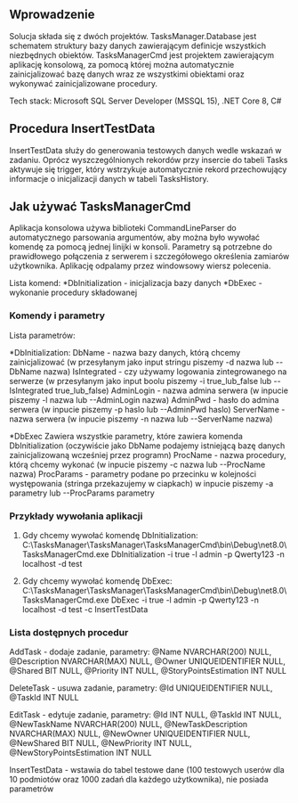 ## Wprowadzenie

  Solucja składa się z dwóch projektów. TasksManager.Database jest schematem struktury bazy danych zawierającym definicje wszystkich niezbędnych obiektów.
TasksManagerCmd jest projektem zawierającym aplikację konsolową, za pomocą której można automatycznie zainicjalizować bazę danych wraz ze wszystkimi obiektami
oraz wykonywać zainicjalizowane procedury.

Tech stack: Microsoft SQL Server Developer (MSSQL 15), .NET Core 8, C#

## Procedura InsertTestData

  InsertTestData służy do generowania testowych danych wedle wskazań w zadaniu. Oprócz wyszczególnionych rekordów przy insercie do tabeli Tasks
aktywuje się trigger, który wstrzykuje automatycznie rekord przechowujący informacje o inicjalizacji danych w tabeli TasksHistory.

## Jak używać TasksManagerCmd

  Aplikacja konsolowa używa biblioteki CommandLineParser do automatycznego parsowania argumentów, aby można było wywołać komendę za pomocą 
jednej linijki w konsoli. Parametry są potrzebne do prawidłowego połączenia z serwerem i szczegółowego określenia zamiarów użytkownika.
Aplikację odpalamy przez windowsowy wiersz polecenia.

Lista komend:
*DbInitialization - inicjalizacja bazy danych
*DbExec - wykonanie procedury składowanej

### Komendy i parametry

Lista parametrów:

*DbInitialization:
  DbName - nazwa bazy danych, którą chcemy zainicjalizować (w przesyłanym jako input stringu piszemy -d nazwa lub --DbName nazwa)
  IsIntegrated - czy używamy logowania zintegrowanego na serwerze (w przesyłanym jako input boolu piszemy -i true_lub_false lub --IsIntegrated true_lub_false)
  AdminLogin - nazwa admina serwera (w inpucie piszemy -l nazwa lub --AdminLogin nazwa)
  AdminPwd - hasło do admina serwera (w inpucie piszemy -p haslo lub --AdminPwd haslo)
  ServerName - nazwa serwera (w inpucie piszemy -n nazwa lub --ServerName nazwa)
  
*DbExec
  Zawiera wszystkie parametry, które zawiera komenda DbInitialization (oczywiście jako DbName podajemy istniejącą bazę danych zainicjalizowaną wcześniej przez programn)
  ProcName - nazwa procedury, którą chcemy wykonać (w inpucie piszemy -c nazwa lub --ProcName nazwa)
  ProcParams - parametry podane po przecinku w kolejności występowania (stringa przekazujemy w ciapkach) w inpucie piszemy -a parametry lub --ProcParams parametry

### Przykłady wywołania aplikacji

1. Gdy chcemy wywołać komendę DbInitialization:
   C:\TasksManager\TasksManager\TasksManagerCmd\bin\Debug\net8.0\TasksManagerCmd.exe DbInitialization -i true -l admin -p Qwerty123 -n localhost -d test

2. Gdy chcemy wywołać komendę DbExec:
   C:\TasksManager\TasksManager\TasksManagerCmd\bin\Debug\net8.0\TasksManagerCmd.exe DbExec -i true -l admin -p Qwerty123 -n localhost -d test -c InsertTestData

### Lista dostępnych procedur

AddTask - dodaje zadanie, parametry: 
	@Name NVARCHAR(200) NULL,
	@Description NVARCHAR(MAX) NULL,
	@Owner UNIQUEIDENTIFIER NULL,
	@Shared BIT NULL,
	@Priority INT NULL,
	@StoryPointsEstimation INT NULL

 DeleteTask - usuwa zadanie, parametry:
	@Id UNIQUEIDENTIFIER NULL,
	@TaskId INT NULL

 EditTask - edytuje zadanie, parametry:
 	@Id INT NULL,
	@TaskId INT NULL,
	@NewTaskName NVARCHAR(200) NULL,
	@NewTaskDescription NVARCHAR(MAX) NULL,
	@NewOwner UNIQUEIDENTIFIER NULL,
	@NewShared BIT NULL,
	@NewPriority INT NULL,
	@NewStoryPointsEstimation INT NULL

 InsertTestData - wstawia do tabel testowe dane (100 testowych userów dla 10 podmiotów oraz 1000 zadań dla każdego użytkownika), nie posiada parametrów
